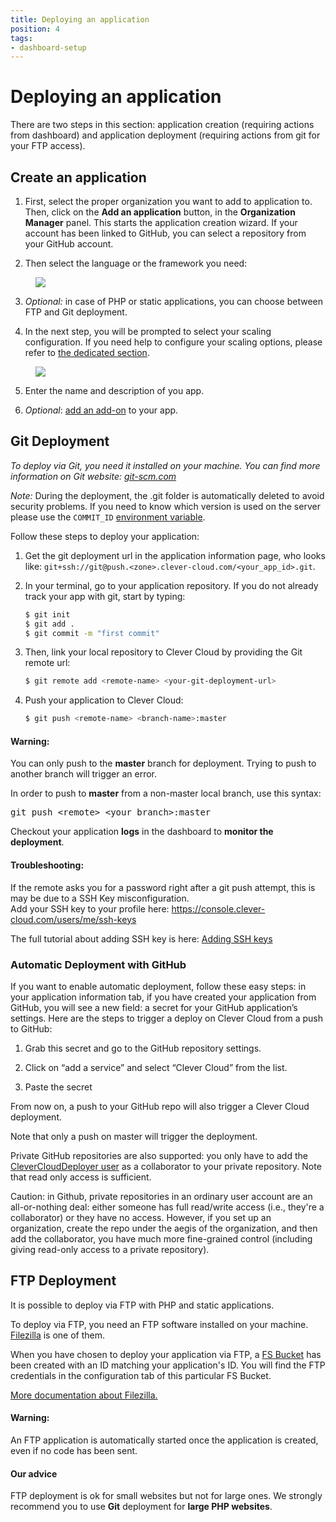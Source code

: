 ```yaml
---
title: Deploying an application
position: 4
tags:
- dashboard-setup
---
```


# Deploying an application

There are two steps in this section: application creation (requiring actions from
dashboard) and application deployment (requiring actions from git for your FTP access).

## Create an application

 1. First, select the proper organization you want to add to application to. Then,
 click on the **Add an application** button, in the **Organization Manager** panel.
 This starts the application creation wizard. If your account has been linked to
 GitHub, you can select a repository from your GitHub account.

 2. Then select the language or the framework you need:
 <figure class="cc-content-img"><img src="/doc/assets/images/select-lang.png"></figure>

 3. *Optional:* in case of PHP or static applications, you can choose between FTP
 and Git deployment.

 4. In the next step, you will be prompted to select your scaling configuration.
 If you need help to configure your scaling options, please refer to
 [the dedicated section](/doc/clever-cloud-overview/scaling/).

 <figure class="cc-content-img">
   <img src="/doc/assets/images/select-scalab.png"/>
 </figure>

 5. Enter the name and description of you app.

 6. *Optional*: [add an add-on](/doc/addons/clever-cloud-addons/) to your app.

## Git Deployment

*To deploy via Git, you need it installed on your machine. You can find more
information on Git website: [git-scm.com](http://git-scm.com)*

*Note:* During the deployment, the .git folder is automatically deleted to avoid security problems. If you need to know
which version is used on the server please use the `COMMIT_ID` [environment variable](/doc/admin-console/environment-variables/).

Follow these steps to deploy your application:

 1. Get the git deployment url in the application information page, who looks like:
 ``git+ssh://git@push.<zone>.clever-cloud.com/<your_app_id>.git``.

 2. In your terminal, go to your application repository. If you do not already track your app with git, start by typing:

	```bash
	$ git init
	$ git add .
	$ git commit -m "first commit"
	```

 3. Then, link your local repository to Clever Cloud by providing the Git remote url:

	```bash
	$ git remote add <remote-name> <your-git-deployment-url>
	```

 4. Push your application to Clever Cloud:

	```bash
	$ git push <remote-name> <branch-name>:master
	```

 <div class="alert alert-hot-problems">
   <h4>Warning:</h4>
   <p>You can only push to the <strong>master</strong> branch for deployment.
   Trying to push to another branch will trigger an error.</p>
   <p>In order to push to <strong>master</strong> from a non-master local branch, use this syntax:</p>
   <pre>git push &lt;remote&gt; &lt;your branch&gt;:master</pre>
 </div>

 Checkout your application **logs** in the dashboard to **monitor the deployment**.

 <div class="alert alert-hot-problems">
   <h4>Troubleshooting:</h4>
   <p>If the remote asks you for a password right after a git push attempt, this is may be due to a SSH Key misconfiguration.
   <br>Add your SSH key to your profile here:
   <a href="https://console.clever-cloud.com/users/me/ssh-keys">https://console.clever-cloud.com/users/me/ssh-keys</a></p>
   <p>The full tutorial about adding SSH key is here: <a href="/admin-console/ssh-keys/">Adding SSH keys</a> </p>
 </div>

### Automatic Deployment with GitHub

If you want to enable automatic deployment, follow these easy steps: in your application
information tab, if you have created your application from GitHub, you will
see a new field: a secret for your GitHub application’s settings. Here are the
steps to trigger a deploy on Clever Cloud from a push to GitHub:

 1. Grab this secret and go to the GitHub repository settings.

 2. Click on “add a service” and select “Clever Cloud” from the list.

 3. Paste the secret

From now on, a push to your GitHub repo will also trigger a Clever Cloud deployment.

Note that only a push on master will trigger the deployment.

Private GitHub repositories are also supported: you only have to add the <a href="https://github.com/CleverCloudDeployer">CleverCloudDeployer user</a> as a collaborator to your private repository. Note that read only access is sufficient.

Caution: in Github, private repositories in an ordinary user account are an all-or-nothing deal: either someone has full read/write access (i.e., they're a collaborator) or they have no access. However, if you set up an organization, create the repo under the aegis of the organization, and then add the collaborator, you have much more fine-grained control (including giving read-only access to a private repository).

## FTP Deployment

It is possible to deploy via FTP with PHP and static applications.  

To deploy via FTP, you need an FTP software installed on your machine. [Filezilla](https://filezilla-project.org/) is
one of them.

When you have chosen to deploy your application via FTP, a [FS Bucket](/doc/addons/fs_buckets/) has been created with an ID
matching your application's ID. You will find the FTP credentials in the configuration tab of this particular FS Bucket.

[More documentation about Filezilla.](https://wiki.filezilla-project.org/FileZilla_Client_Tutorial_%28en%29)


<div class="alert alert-hot-problems">
<h4>Warning:</h4>
<p>An FTP application is automatically started once the application is created, even if no code has been sent.</p>
</div>


<div class="alert alert-hot-problems">
<h4>Our advice</h4>
<p>FTP deployment is ok for small websites but not for large ones. We strongly
recommend you to use <b>Git</b> deployment for <b>large PHP websites</b>.</p>
</div>

